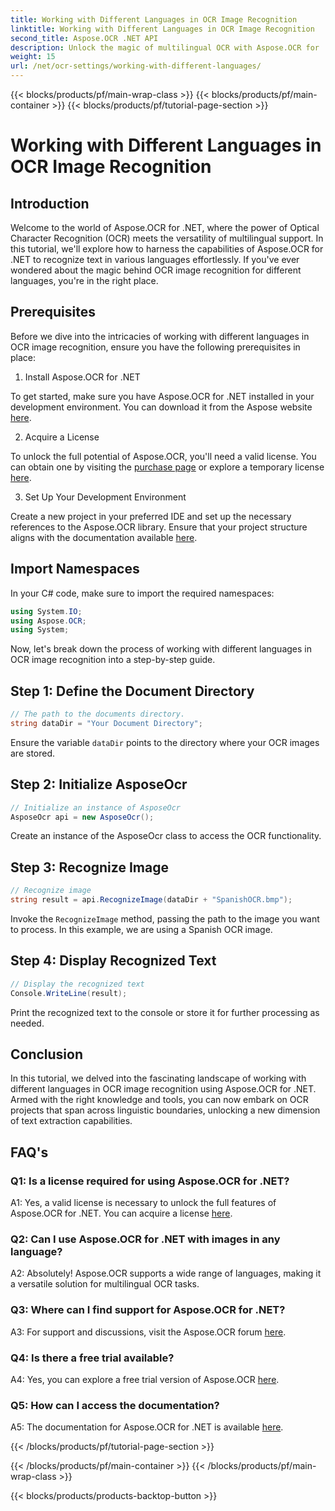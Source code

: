 ```yaml
---
title: Working with Different Languages in OCR Image Recognition
linktitle: Working with Different Languages in OCR Image Recognition
second_title: Aspose.OCR .NET API
description: Unlock the magic of multilingual OCR with Aspose.OCR for .NET. Extract text effortlessly in various languages.
weight: 15
url: /net/ocr-settings/working-with-different-languages/
---
```


{{< blocks/products/pf/main-wrap-class >}}
{{< blocks/products/pf/main-container >}}
{{< blocks/products/pf/tutorial-page-section >}}

# Working with Different Languages in OCR Image Recognition

## Introduction

Welcome to the world of Aspose.OCR for .NET, where the power of Optical Character Recognition (OCR) meets the versatility of multilingual support. In this tutorial, we'll explore how to harness the capabilities of Aspose.OCR for .NET to recognize text in various languages effortlessly. If you've ever wondered about the magic behind OCR image recognition for different languages, you're in the right place.

## Prerequisites

Before we dive into the intricacies of working with different languages in OCR image recognition, ensure you have the following prerequisites in place:

1. Install Aspose.OCR for .NET

To get started, make sure you have Aspose.OCR for .NET installed in your development environment. You can download it from the Aspose website [here](https://releases.aspose.com/ocr/net/).

2. Acquire a License

To unlock the full potential of Aspose.OCR, you'll need a valid license. You can obtain one by visiting the [purchase page](https://purchase.aspose.com/buy) or explore a temporary license [here](https://purchase.aspose.com/temporary-license/).

3. Set Up Your Development Environment

Create a new project in your preferred IDE and set up the necessary references to the Aspose.OCR library. Ensure that your project structure aligns with the documentation available [here](https://reference.aspose.com/ocr/net/).

## Import Namespaces

In your C# code, make sure to import the required namespaces:

```csharp
using System.IO;
using Aspose.OCR;
using System;
```

Now, let's break down the process of working with different languages in OCR image recognition into a step-by-step guide.

## Step 1: Define the Document Directory

```csharp
// The path to the documents directory.
string dataDir = "Your Document Directory";
```

Ensure the variable `dataDir` points to the directory where your OCR images are stored.

## Step 2: Initialize AsposeOcr

```csharp
// Initialize an instance of AsposeOcr
AsposeOcr api = new AsposeOcr();
```

Create an instance of the AsposeOcr class to access the OCR functionality.

## Step 3: Recognize Image

```csharp
// Recognize image
string result = api.RecognizeImage(dataDir + "SpanishOCR.bmp");
```

Invoke the `RecognizeImage` method, passing the path to the image you want to process. In this example, we are using a Spanish OCR image.

## Step 4: Display Recognized Text

```csharp
// Display the recognized text
Console.WriteLine(result);
```

Print the recognized text to the console or store it for further processing as needed.

## Conclusion

In this tutorial, we delved into the fascinating landscape of working with different languages in OCR image recognition using Aspose.OCR for .NET. Armed with the right knowledge and tools, you can now embark on OCR projects that span across linguistic boundaries, unlocking a new dimension of text extraction capabilities.

## FAQ's

### Q1: Is a license required for using Aspose.OCR for .NET?

A1: Yes, a valid license is necessary to unlock the full features of Aspose.OCR for .NET. You can acquire a license [here](https://purchase.aspose.com/buy).

### Q2: Can I use Aspose.OCR for .NET with images in any language?

A2: Absolutely! Aspose.OCR supports a wide range of languages, making it a versatile solution for multilingual OCR tasks.

### Q3: Where can I find support for Aspose.OCR for .NET?

A3: For support and discussions, visit the Aspose.OCR forum [here](https://forum.aspose.com/c/ocr/16).

### Q4: Is there a free trial available?

A4: Yes, you can explore a free trial version of Aspose.OCR [here](https://releases.aspose.com/).

### Q5: How can I access the documentation?

A5: The documentation for Aspose.OCR for .NET is available [here](https://reference.aspose.com/ocr/net/).

{{< /blocks/products/pf/tutorial-page-section >}}

{{< /blocks/products/pf/main-container >}}
{{< /blocks/products/pf/main-wrap-class >}}

{{< blocks/products/products-backtop-button >}}
